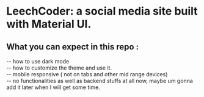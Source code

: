 # LeechCoder: a social media site built with Material UI.

## What you can expect in this repo : 

   -- how to use dark mode <br>
   -- how to customize the theme and use it. <br>
   -- mobile responsive ( not on tabs and other mid range devices) <br>
   -- no functionalities as well as backend stuffs at all now, maybe um gonna add it later when I will get some time.  <br>